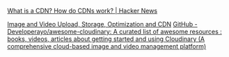
[What is a CDN? How do CDNs work? | Hacker News](https://news.ycombinator.com/item?id=34690656)

[Image and Video Upload, Storage, Optimization and CDN](https://cloudinary.com/)
[GitHub - Developerayo/awesome-cloudinary: A curated list of awesome resources : books, videos, articles about getting started and using Cloudinary (A comprehensive cloud-based image and video management platform)](https://github.com/Developerayo/awesome-cloudinary)
